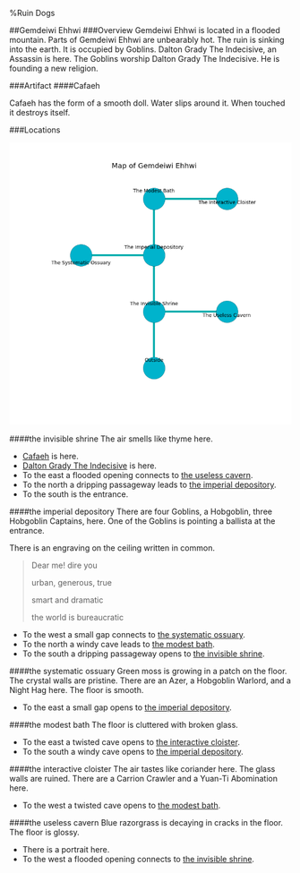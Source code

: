 %Ruin Dogs

##Gemdeiwi Ehhwi
###Overview
Gemdeiwi Ehhwi is located in a flooded mountain. Parts of Gemdeiwi Ehhwi are unbearably hot. The ruin is sinking into the earth. It is occupied by Goblins. <a name="Dalton-Grady-The-Indecisive"></a>Dalton Grady The Indecisive, an Assassin is here. The Goblins worship Dalton Grady The Indecisive. He  is founding a new religion. 



###Artifact
####<a name="Cafaeh"></a>Cafaeh


Cafaeh has the form of a smooth doll. Water slips around it. When touched it destroys itself. 





###Locations


![](../v2/images/Gemdeiwi-Ehhwi.png)

####<a name="the-invisible-shrine"></a>the invisible shrine
The air smells like thyme here. 



* [Cafaeh](#Cafaeh) is here.
* [Dalton Grady The Indecisive](#Dalton-Grady-The-Indecisive) is here.
* To the east a flooded opening connects to [the useless cavern](#the-useless-cavern).
* To the north a dripping passageway leads to [the imperial depository](#the-imperial-depository).
* To the south is the entrance.


####<a name="the-imperial-depository"></a>the imperial depository
There are four Goblins, a Hobgoblin, three Hobgoblin Captains,  here. One of the Goblins is pointing a ballista at the entrance. 

There is an engraving on the ceiling written in common. 

> Dear me! dire you
>
> urban, generous, true
>
> smart and dramatic
>
> the world is bureaucratic
>


* To the west a small gap connects to [the systematic ossuary](#the-systematic-ossuary).
* To the north a windy cave leads to [the modest bath](#the-modest-bath).
* To the south a dripping passageway opens to [the invisible shrine](#the-invisible-shrine).


####<a name="the-systematic-ossuary"></a>the systematic ossuary
Green moss is growing in a patch on the floor. The crystal walls are pristine. There are an Azer, a Hobgoblin Warlord, and a Night Hag here. The floor is smooth. 



* To the east a small gap opens to [the imperial depository](#the-imperial-depository).


####<a name="the-modest-bath"></a>the modest bath
The floor is cluttered with broken glass. 



* To the east a twisted cave opens to [the interactive cloister](#the-interactive-cloister).
* To the south a windy cave opens to [the imperial depository](#the-imperial-depository).


####<a name="the-interactive-cloister"></a>the interactive cloister
The air tastes like coriander here. The glass walls are ruined. There are a Carrion Crawler and a Yuan-Ti Abomination here. 



* To the west a twisted cave opens to [the modest bath](#the-modest-bath).


####<a name="the-useless-cavern"></a>the useless cavern
Blue razorgrass is decaying in cracks in the floor. The floor is glossy. 



* There is a portrait here.
* To the west a flooded opening connects to [the invisible shrine](#the-invisible-shrine).


